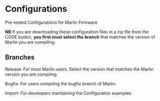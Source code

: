 # Configurations
Pre-tested Configurations for Marlin Firmware

**NB** If you are downloading these configuration files in a zip file from the CODE button, **you first must select the branch** that matches the version of Marlin you are compiling.

## Branches

Release: For most Marlin users. Select the version that matches the Marlin version you are compiling.

Bugfix: For users compiling the bugfix branch of Marlin.

Import: For developers maintaining the Configuration examples.
